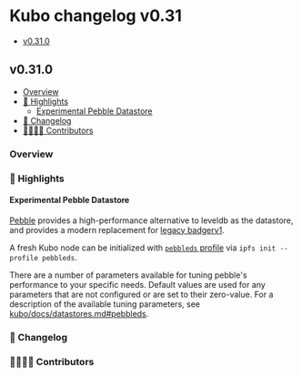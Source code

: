 # Kubo changelog v0.31

- [v0.31.0](#v0310)

## v0.31.0

- [Overview](#overview)
- [🔦 Highlights](#-highlights)
  - [Experimental Pebble Datastore](#experimental-pebble-datastore)
- [📝 Changelog](#-changelog)
- [👨‍👩‍👧‍👦 Contributors](#-contributors)

### Overview

### 🔦 Highlights

#### Experimental Pebble Datastore

[Pebble](https://github.com/ipfs/kubo/blob/master/docs/config.md#pebbleds-profile) provides a high-performance alternative to leveldb as the datastore, and provides a modern replacement for [legacy badgerv1](https://github.com/ipfs/kubo/blob/master/docs/config.md#badgerds-profile).

A fresh Kubo node can be initialized with [`pebbleds` profile](https://github.com/ipfs/kubo/blob/master/docs/config.md#pebbleds-profile) via `ipfs init --profile pebbleds`.

There are a number of parameters available for tuning pebble's performance to your specific needs. Default values are used for any parameters that are not configured or are set to their zero-value.
For a description of the available tuning parameters, see [kubo/docs/datastores.md#pebbleds](https://github.com/ipfs/kubo/blob/master/docs/datastores.md#pebbleds).

### 📝 Changelog

### 👨‍👩‍👧‍👦 Contributors
